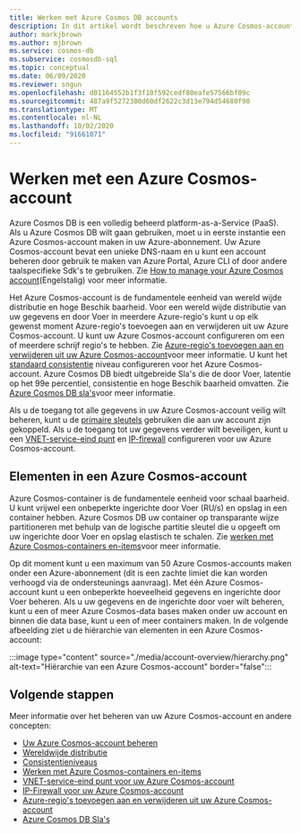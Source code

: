 ```yaml
---
title: Werken met Azure Cosmos DB accounts
description: In dit artikel wordt beschreven hoe u Azure Cosmos-accounts maakt en gebruikt. Ook wordt de hiërarchie van elementen in een Azure Cosmos-account weer gegeven
author: markjbrown
ms.author: mjbrown
ms.service: cosmos-db
ms.subservice: cosmosdb-sql
ms.topic: conceptual
ms.date: 06/09/2020
ms.reviewer: sngun
ms.openlocfilehash: d01164552b1f3f10f592cedf80eafe57566bf09c
ms.sourcegitcommit: 487a9f5272300d60df2622c3d13e794d54680f90
ms.translationtype: MT
ms.contentlocale: nl-NL
ms.lasthandoff: 10/02/2020
ms.locfileid: "91661071"
---
```

# <a name="work-with-azure-cosmos-account"></a>Werken met een Azure Cosmos-account

Azure Cosmos DB is een volledig beheerd platform-as-a-Service (PaaS). Als u Azure Cosmos DB wilt gaan gebruiken, moet u in eerste instantie een Azure Cosmos-account maken in uw Azure-abonnement. Uw Azure Cosmos-account bevat een unieke DNS-naam en u kunt een account beheren door gebruik te maken van Azure Portal, Azure CLI of door andere taalspecifieke Sdk's te gebruiken. Zie [How to manage your Azure Cosmos account](how-to-manage-database-account.md)(Engelstalig) voor meer informatie.

Het Azure Cosmos-account is de fundamentele eenheid van wereld wijde distributie en hoge Beschik baarheid. Voor een wereld wijde distributie van uw gegevens en door Voer in meerdere Azure-regio's kunt u op elk gewenst moment Azure-regio's toevoegen aan en verwijderen uit uw Azure Cosmos-account. U kunt uw Azure Cosmos-account configureren om een of meerdere schrijf regio's te hebben. Zie [Azure-regio's toevoegen aan en verwijderen uit uw Azure Cosmos-account](how-to-manage-database-account.md)voor meer informatie. U kunt het [standaard consistentie](consistency-levels.md) niveau configureren voor het Azure Cosmos-account. Azure Cosmos DB biedt uitgebreide Sla's die de door Voer, latentie op het 99e percentiel, consistentie en hoge Beschik baarheid omvatten. Zie [Azure Cosmos DB sla's](https://azure.microsoft.com/support/legal/sla/cosmos-db/v1_2/)voor meer informatie.

Als u de toegang tot alle gegevens in uw Azure Cosmos-account veilig wilt beheren, kunt u de [primaire sleutels](secure-access-to-data.md) gebruiken die aan uw account zijn gekoppeld. Als u de toegang tot uw gegevens verder wilt beveiligen, kunt u een [VNET-service-eind punt](vnet-service-endpoint.md) en [IP-firewall](firewall-support.md) configureren voor uw Azure Cosmos-account. 

## <a name="elements-in-an-azure-cosmos-account"></a>Elementen in een Azure Cosmos-account

Azure Cosmos-container is de fundamentele eenheid voor schaal baarheid. U kunt vrijwel een onbeperkte ingerichte door Voer (RU/s) en opslag in een container hebben. Azure Cosmos DB uw container op transparante wijze partitioneren met behulp van de logische partitie sleutel die u opgeeft om uw ingerichte door Voer en opslag elastisch te schalen. Zie [werken met Azure Cosmos-containers en-items](databases-containers-items.md)voor meer informatie.

Op dit moment kunt u een maximum van 50 Azure Cosmos-accounts maken onder een Azure-abonnement (dit is een zachte limiet die kan worden verhoogd via de ondersteunings aanvraag). Met één Azure Cosmos-account kunt u een onbeperkte hoeveelheid gegevens en ingerichte door Voer beheren. Als u uw gegevens en de ingerichte door voer wilt beheren, kunt u een of meer Azure Cosmos-data bases maken onder uw account en binnen die data base, kunt u een of meer containers maken. In de volgende afbeelding ziet u de hiërarchie van elementen in een Azure Cosmos-account:

:::image type="content" source="./media/account-overview/hierarchy.png" alt-text="Hiërarchie van een Azure Cosmos-account" border="false":::

## <a name="next-steps"></a>Volgende stappen

Meer informatie over het beheren van uw Azure Cosmos-account en andere concepten:

* [Uw Azure Cosmos-account beheren](how-to-manage-database-account.md)
* [Wereldwijde distributie](distribute-data-globally.md)
* [Consistentieniveaus](consistency-levels.md)
* [Werken met Azure Cosmos-containers en-items](databases-containers-items.md)
* [VNET-service-eind punt voor uw Azure Cosmos-account](vnet-service-endpoint.md)
* [IP-Firewall voor uw Azure Cosmos-account](firewall-support.md)
* [Azure-regio's toevoegen aan en verwijderen uit uw Azure Cosmos-account](how-to-manage-database-account.md)
* [Azure Cosmos DB Sla's](https://azure.microsoft.com/support/legal/sla/cosmos-db/v1_2/)
